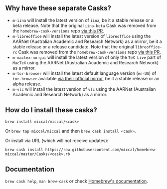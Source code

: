## Why have these separate Casks?

* `m-iina` will install the latest version of `iina`, be it a stable release or a beta release. Note that the original `iina-beta` Cask was removed from the `homebrew-cask-versions` repo [via this PR](https://github.com/Homebrew/homebrew-cask-versions/pull/8108).
* `m-libreoffice` will install the latest version of `libreoffice` using the AARNet (Australian Academic and Research Network) as a mirror, be it a stable release or a release candidate. Note that the original `libreoffice-rc` Cask was removed from the `homebrew-cask-versions` repo [via this PR](https://github.com/Homebrew/homebrew-cask-versions/pull/8283).
* `m-mactex-no-gui` will install the latest version of only the `TeX Live` part of `MacTeX` using the AARNet (Australian Academic and Research Network) as a mirror.
* `m-tor-browser` will install the latest default language version (`en-US`) of `tor-browser` available [via their official mirror](https://dist.torproject.org/torbrowser/), be it a stable release or an alpha release.
* `m-vlc` will install the latest version of `vlc` using the AARNet (Australian Academic and Research Network) as a mirror.

## How do I install these casks?

`brew install miccal/miccal/<cask>`

Or `brew tap miccal/miccal` and then `brew cask install <cask>`.

Or install via URL (which will not receive updates):

```
brew cask install https://raw.githubusercontent.com/miccal/homebrew-miccal/master/Casks/<cask>.rb
```

## Documentation

`brew cask help`, `man brew-cask` or check [Homebrew's documentation](https://docs.brew.sh).
